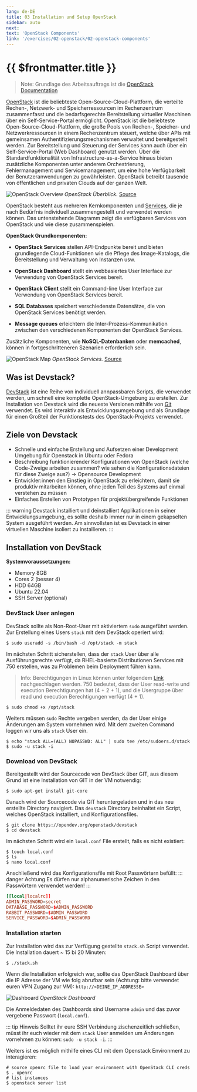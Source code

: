 ```yaml
---
lang: de-DE
title: 03 Installation und Setup OpenStack
sidebar: auto
next:
text: 'OpenStack Components'
link: '/exercises/02-openstack/02-openstack-components'
---
```


# {{ $frontmatter.title }}
> Note: Grundlage des Arbeitsauftrags ist die [OpenStack Documentation](https://docs.openstack.org/2023.1/)

[OpenStack](https://www.openstack.org/) ist die beliebteste Open-Source-Cloud-Plattform, die verteilte Rechen-, Netzwerk- und Speicherressourcen im Rechenzentrum zusammenfasst und die bedarfsgerechte Bereitstellung virtueller Maschinen über ein Self-Service-Portal ermöglicht. 
OpenStack ist die beliebteste Open-Source-Cloud-Plattform, die große Pools von Rechen-, Speicher- und Netzwerkressourcen in einem Rechenzentrum steuert, welche über APIs mit gemeinsamen Authentifizierungsmechanismen verwaltet und bereitgestellt werden.
Zur Bereitstellung und Steuerung der Services kann auch über ein Self-Service-Portal (Web Dashboard) genutzt werden.
Über die Standardfunktionalität von Infrastructure-as-a-Service hinaus bieten zusätzliche Komponenten unter anderem Orchestrierung, Fehlermanagement und Servicemanagement, um eine hohe Verfügbarkeit der Benutzeranwendungen zu gewährleisten.
OpenStack betreibt tausende von öffentlichen und privaten Clouds auf der ganzen Welt.


![OpenStack Overview](./img/openstack_2023.svg)
*OpenStack Überblick.* [Source](https://www.openstack.org/)


OpenStack besteht aus mehreren Kernkomponenten und [Services](https://www.openstack.org/software/project-navigator/openstack-components/#openstack-services), die je nach Bedürfnis individuell zusammengestellt und verwendet werden können.
Das untenstehende Diagramm zeigt die verfügbaren Services von OpenStack und wie diese zusammenspielen.

**OpenStack Grundkomponenten:**

* **OpenStack Services** stellen API-Endpunkte bereit und bieten grundlegende Cloud-Funktionen wie die Pflege des Image-Katalogs, die Bereitstellung und Verwaltung von Instanzen usw.

* **OpenStack Dashboard** stellt ein webbasiertes User Interface zur Verwendung von OpenStack Services bereit.

* **OpenStack Client** stellt ein Command-line User Interface zur Verwendung von OpenStack Services bereit.

* **SQL Databases** speichert verschiedenste Datensätze, die von OpenStack Services benötigt werden.

* **Message queues** erleichtern die Inter-Prozess-Kommunikation zwischen den verschiedenen Komponenten der OpenStack Services.

Zusätzliche Komponenten, wie **NoSQL-Datenbanken** oder **memcached**, können in fortgeschritteneren Szenarien erforderlich sein.



![OpenStack Map](./img/openstack-map.png)
*OpenStack Services.* [Source](https://www.openstack.org/software/)

## Was ist Devstack?
[DevStack](https://opendev.org/openstack/devstack) ist eine Reihe von individuell annpassbaren Scripts, die verwendet werden, um schnell eine komplette OpenStack-Umgebung zu erstellen.
Zur Installation von Devstack wird die neueste Versionen mithilfe von [Git](https://git-scm.com/) verwendet. 
Es wird interaktiv als Entwicklungsumgebung und als Grundlage für einen Großteil der Funktionstests des OpenStack-Projekts verwendet.

## Ziele von Devstack
* Schnelle und einfache Erstellung und Aufsetzen einer Development Umgebung für Openstack in Ubuntu oder Fedora
* Beschreibung funktionierender Konfigurationen von OpenStack (welche Code-Zweige arbeiten zusammen? wie sehen die Konfigurationsdateien für diese Zweige aus?) -> Opensource Development
* Entwickler:innen den Einstieg in OpenStack zu erleichtern, damit sie produktiv mitarbeiten können, ohne jeden Teil des Systems auf einmal verstehen zu müssen
* Einfaches Erstellen von Prototypen für projektübergreifende Funktionen

::: warning
Devstack installiert und deinstalliert Applikationen in seiner Entwicklungsumgebung, es sollte deshalb immer nur in einem gekapselten System ausgeführt werden. Am sinnvollsten ist es Devstack in einer virtuellen Maschine isoliert zu installieren.
:::

## Installation von DevStack

**Systemvoraussetzungen:**
* Memory 8GB
* Cores 2 (besser 4)
* HDD 64GB
* Ubuntu 22.04
* SSH Server (optional)

### DevStack User anlegen
DevStack sollte als Non-Root-User mit aktiviertem ``sudo`` ausgeführt werden.
Zur Erstellung eines Users ``stack`` mit dem DevStack operiert wird:

````shell
$ sudo useradd -s /bin/bash -d /opt/stack -m stack
````

Im nächsten Schritt sicherstellen, dass der ``stack`` User über alle Ausführungsrechte verfügt, da RHEL-basierte Distributionen Services mit 750 erstellen, was zu Problemen beim Deployment führen kann. 
> Info: Berechtigungen in Linux können unter folgendem [Link](https://www.guru99.com/file-permissions.html) nachgeschlagen werden. 750 bedeutet, dass der User read-write und execution Berechtigungen hat (4 + 2 + 1), und die Usergruppe über read und execution Berechtigungen verfügt (4 + 1).
````shell
$ sudo chmod +x /opt/stack
````

Weiters müssen ``sudo`` Rechte vergeben werden, da der User einige Änderungen am System vornehmen wird. Mit dem zweiten Command loggen wir uns als `stack` User ein.
````shell
$ echo "stack ALL=(ALL) NOPASSWD: ALL" | sudo tee /etc/sudoers.d/stack
$ sudo -u stack -i
````

### Download von DevStack
Bereitgestellt wird der Sourcecode von DevStack über GIT, aus diesem Grund ist eine Installation von GIT in der VM notwendig:
````shell
$ sudo apt-get install git-core
````

Danach wird der Sourcecode via GIT heruntergeladen und in das neu erstellte Directory navigiert. Das ``devstack`` Directory beinhaltet ein Script, welches OpenStack installiert, und Konfigurationsfiles.
````shell
$ git clone https://opendev.org/openstack/devstack
$ cd devstack
````
Im nächsten Schritt wird ein ``local.conf`` File erstellt, falls es nicht existiert:

````shell
$ touch local.conf
$ ls
$ nano local.conf
````

Anschließend wird das Konfigurationsfile mit Root Passwörtern befüllt:
::: danger Achtung
    Es dürfen nur alphanumerische Zeichen in den Passwörtern verwendet werden!
::: 
````local.conf
[[local|localrc]]
ADMIN_PASSWORD=secret
DATABASE_PASSWORD=$ADMIN_PASSWORD
RABBIT_PASSWORD=$ADMIN_PASSWORD
SERVICE_PASSWORD=$ADMIN_PASSWORD
````

### Installation starten
Zur Installation wird das zur Verfügung gestellte ``stack.sh`` Script verwendet. Die Installation dauert ~ 15 bi 20 Minuten:
````shell
$ ./stack.sh
````

Wenn die Installation erfolgreich war, sollte das OpenStack Dashboard über die IP Adresse der VM wie folg abrufbar sein (Achtung: bitte verwendet euren VPN Zugang zur VM): ``http://<DEINE_IP_ADDRESSE>``

![Dashboard](./img/openstack_dashboard.png)
*OpenStack Dashboard*

Die Anmeldedaten des Dashboards sind Username ``admin`` und das zuvor vergebene Passwort (`local.conf`).

::: tip Hinweis 
Solltet ihr eure SSH Verbindung zischenzeitlich schließen, müsst ihr euch wieder mit dem ``stack`` User anmelden um Änderungen vornehmen zu können: `sudo -u stack -i`.
:::

Weiters ist es möglich mithilfe eines CLI mit dem Openstack Environment zu interagieren:
````shell
# source openrc file to load your environment with OpenStack CLI creds
$ . openrc
# list instances
$ openstack server list
````